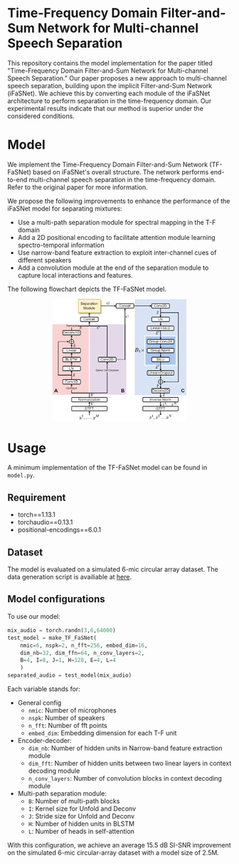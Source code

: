 # Time-Frequency Domain Filter-and-Sum Network for Multi-channel Speech Separation

This repository contains the model implementation for the paper titled "Time-Frequency Domain Filter-and-Sum Network for Multi-channel Speech Separation." Our paper proposes a new approach to multi-channel speech separation, building upon the implicit Filter-and-Sum Network (iFaSNet). We achieve this by converting each module of the iFaSNet architecture to perform separation in the time-frequency domain. Our experimental results indicate that our method is superior under the considered conditions.

# Model

We implement the Time-Frequency Domain Filter-and-Sum Network (TF-FaSNet) based on iFaSNet's overall structure. The network performs end-to-end multi-channel speech separation in the time-frequency domain. Refer to the original paper for more information.

We propose the following improvements to enhance the performance of the iFaSNet model for separating mixtures:

- Use a multi-path separation module for spectral mapping in the T-F domain
- Add a 2D positional encoding to facilitate attention module learning spectro-temporal information
- Use narrow-band feature extraction to exploit inter-channel cues of different speakers
- Add a convolution module at the end of the separation module to capture local interactions and features.

The following flowchart depicts the TF-FaSNet model.

<p align="center">
    <img src="flowchart.png"  width="60%" height="30%">
</p>

# Usage

A minimum implementation of the TF-FaSNet model can be found in `model.py`.

## Requirement

- torch==1.13.1
- torchaudio==0.13.1
- positional-encodings==6.0.1

## Dataset

The model is evaluated on a simulated 6-mic circular array dataset. The data generation script is availiable at [here](https://github.com/yluo42/TAC/tree/master/data).

## Model configurations

To use our model:
``` python
mix_audio = torch.randn(3,6,64000)
test_model = make_TF_FaSNet(
    nmic=6, nspk=2, n_fft=256, embed_dim=16,
    dim_nb=32, dim_ffn=64, n_conv_layers=2, 
    B=4, I=8, J=1, H=128, E=4, L=4
    )
separated_audio = test_model(mix_audio)
```
Each variable stands for:

- General config
    - `nmic`: Number of microphones
    - `nspk`: Number of speakers
    - `n_fft`: Number of fft points
    - `embed_dim`: Embedding dimension for each T-F unit
- Encoder-decoder:
    - `dim_nb`: Number of hidden units in Narrow-band feature extraction module
    - `dim_fft`: Number of hidden units between two linear layers in context decoding module
    - `n_conv_layers`: Number of convolution blocks in context decoding module
- Multi-path separation module:
    - `B`: Number of multi-path blocks
    - `I`: Kernel size for Unfold and Deconv
    - `J`: Stride size for Unfold and Deconv
    - `H`: Number of hidden units in BLSTM
    - `L`: Number of heads in self-attention

With this configuration, we achieve an average 15.5 dB SI-SNR improvement on the simulated 6-mic circular-array dataset with a model size of 2.5M.
